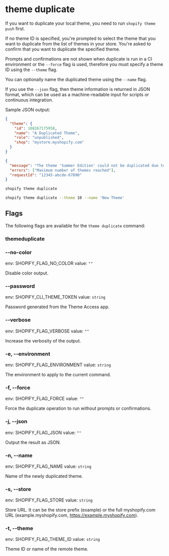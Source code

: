 # theme duplicate

If you want to duplicate your local theme, you need to run `shopify theme push` first.

If no theme ID is specified, you're prompted to select the theme that you want to duplicate from the list of themes in your store. You're asked to confirm that you want to duplicate the specified theme.

Prompts and confirmations are not shown when duplicate is run in a CI environment or the `--force` flag is used, therefore you must specify a theme ID using the `--theme` flag.

You can optionally name the duplicated theme using the `--name` flag.

If you use the `--json` flag, then theme information is returned in JSON format, which can be used as a machine-readable input for scripts or continuous integration.

Sample JSON output:

```json
{
  "theme": {
    "id": 108267175958,
    "name": "A Duplicated Theme",
    "role": "unpublished",
    "shop": "mystore.myshopify.com"
  }
}
```

```json
{
  "message": "The theme 'Summer Edition' could not be duplicated due to errors",
  "errors": ["Maximum number of themes reached"],
  "requestId": "12345-abcde-67890"
}
```

```bash
shopify theme duplicate

shopify theme duplicate --theme 10 --name 'New Theme'
```

## Flags

The following flags are available for the `theme duplicate` command:

### themeduplicate

### --no-color

env: SHOPIFY_FLAG_NO_COLOR
value: `""`

Disable color output.

### --password <value>

env: SHOPIFY_CLI_THEME_TOKEN
value: `string`

Password generated from the Theme Access app.

### --verbose

env: SHOPIFY_FLAG_VERBOSE
value: `""`

Increase the verbosity of the output.

### -e, --environment <value>

env: SHOPIFY_FLAG_ENVIRONMENT
value: `string`

The environment to apply to the current command.

### -f, --force

env: SHOPIFY_FLAG_FORCE
value: `""`

Force the duplicate operation to run without prompts or confirmations.

### -j, --json

env: SHOPIFY_FLAG_JSON
value: `""`

Output the result as JSON.

### -n, --name <value>

env: SHOPIFY_FLAG_NAME
value: `string`

Name of the newly duplicated theme.

### -s, --store <value>

env: SHOPIFY_FLAG_STORE
value: `string`

Store URL. It can be the store prefix (example) or the full myshopify.com URL (example.myshopify.com, https://example.myshopify.com).

### -t, --theme <value>

env: SHOPIFY_FLAG_THEME_ID
value: `string`

Theme ID or name of the remote theme.

